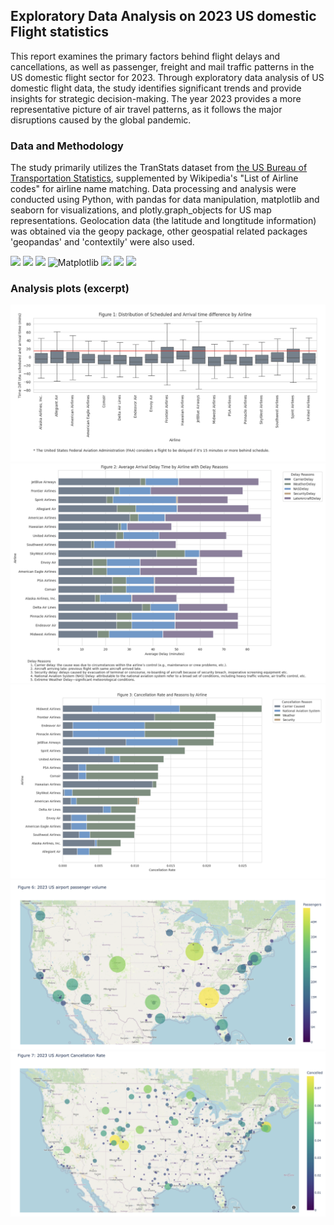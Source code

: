 ## Exploratory Data Analysis on 2023 US domestic Flight statistics

This report examines the primary factors behind flight delays and cancellations, as well as passenger, freight and mail traffic patterns in the US domestic flight sector for 2023. Through exploratory data analysis of US domestic flight data, the study identifies significant trends and provide insights for strategic decision-making. The year 2023 provides a more representative picture of air travel patterns, as it follows the major disruptions caused by the global pandemic.

### Data and Methodology
The study primarily utilizes the TranStats dataset from [the US Bureau of Transportation Statistics](https://data.bts.gov/), supplemented by Wikipedia's "List of Airline codes" for airline name matching. Data processing and analysis were conducted using Python, with pandas for data manipulation, matplotlib and seaborn for visualizations, and plotly.graph_objects for US map representations. Geolocation data (the latitude and longtitude information) was obtained via the geopy package, other geospatial related packages 'geopandas' and 'contextily' were also used. 

[![](https://img.shields.io/badge/Python-FFD43B?style=for-the-badge&logo=python&logoColor=darkgreen)](https://www.python.org) [![](https://img.shields.io/badge/Pandas-2C2D72?style=for-the-badge&logo=pandas&logoColor=white)](https://pandas.pydata.org) [![](https://img.shields.io/badge/Plotly-239120?style=for-the-badge&logo=plotly&logoColor=white)](https://plotly.com) ![Matplotlib](https://img.shields.io/badge/Matplotlib-%25dd32.svg?style=for-the-badge&logo=Matplotlib&logoColor=black) [![](https://img.shields.io/badge/Contextily-D83B01?style=for-the-badge)](https://contextily.readthedocs.io/en/latest/) [![](https://img.shields.io/badge/geopandas-74aa9c?style=for-the-badge)](https://geopandas.org/en/stable/) [![](https://img.shields.io/badge/geopy-47A141?style=for-the-badge)](https://geopy.readthedocs.io/en/stable/)


### Analysis plots (excerpt)

![figure-1](figures/figure-1.png)
![figure-2](figures/figure-2.png)
![figure-3](figures/figure-3.png)
![figure-6](figures/figure-6.png)
![figure-7](figures/figure-7.png)




